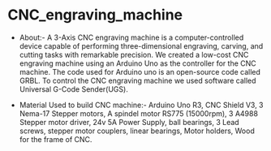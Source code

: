 # CNC_engraving_machine
* About:-
A 3-Axis CNC engraving machine is a computer-controlled device capable of performing three-dimensional engraving, carving, and cutting tasks with remarkable precision.
We created a low-cost CNC engraving machine using an Arduino Uno as the controller for the CNC machine. 
The code used for Arduino uno is an open-source code called GRBL.
To control the CNC engraving machine we used software called Universal G-Code Sender(UGS).

* Material Used to build CNC machine:-
  Arduino Uno R3,
  CNC Shield V3,
  3 Nema-17 Stepper motors,
  A spindel motor RS775 (15000rpm),
  3 A4988 Stepper motor driver,
  24v 5A Power Supply,
  ball bearings,
  3 Lead screws,
  stepper motor couplers,
  linear bearings,
  Motor holders,
  Wood for the frame of CNC.
